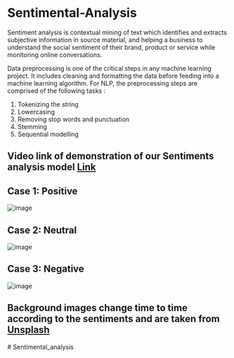 # Sentimental-Analysis

Sentiment analysis is contextual mining of text which identifies and extracts subjective information in source material, and helping a business to understand the social sentiment of their brand, product or service while monitoring online conversations.

Data preprocessing is one of the critical steps in any machine learning project. It includes cleaning and formatting the data before feeding into a machine learning algorithm. For NLP, the preprocessing steps are comprised of the following tasks :

1. Tokenizing the string
2. Lowercasing
3. Removing stop words and punctuation
4. Stemming
5. Sequential modelling

## Video link of demonstration of our Sentiments analysis model [Link](https://drive.google.com/file/d/1SeMR9czi9JCSq8bdwgWsnftI9YfOBPft/view?usp=sharing)

## Case 1: Positive

![image](https://user-images.githubusercontent.com/84759422/178154893-d7cf1bfc-da05-477a-946a-4dbde10ee3f9.png)


## Case 2: Neutral

![image](https://user-images.githubusercontent.com/84759422/178155042-d54e1dd3-fb8e-4e32-b7f1-83828e828bc5.png)


## Case 3: Negative

![image](https://user-images.githubusercontent.com/84759422/178155210-8535d49d-6c56-48f4-95a5-cf4097b8263a.png)


## Background images change time to time according to the sentiments and are taken from [Unsplash](https://unsplash.com/t/wallpapers)
#   S e n t i m e n t a l _ a n a l y s i s  
 